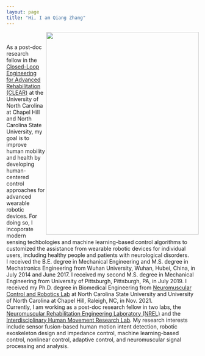 ```yaml
---
layout: page
title: "Hi, I am Qiang Zhang"
---
```

<img align="right" width="400" height="530" src="https://user-images.githubusercontent.com/75514501/179544133-a9956682-4b3d-4243-a920-c7d66d128b3a.jpg">
<br clear="left"/>

As a post-doc research fellow in the [Closed-Loop Engineering for Advanced Rehabilitation (CLEAR)](https://www.clear-ncsu-unc.com/) at the University of North Carolina at Chapel Hill and North Carolina State University, my goal is to improve human mobility and health by developing human-centered control approaches for advanced wearable robotic devices. For doing so, I incoporate modern sensing techbologies and machine learning-based control algorithms to customized the assistance from wearable robotic devices for individual users, including healthy people and patients with neurological disorders.
<br/>
I received the B.E. degree in Mechanical Engineering and M.S. degree in Mechatronics Engineering from Wuhan University, Wuhan, Hubei, China, in July 2014 and June 2017. I received my second M.S. degree in Mechanical Engineering from University of Pittsburgh, Pittsburgh, PA, in July 2019. I received my Ph.D. degree in Biomedical Engineering from [Neuromuscular Control and Robotics Lab](http://www.sharmalabncsu.org/) at North Carolina State University and University of North Carolina at Chapel Hill, Raleigh, NC, in Nov. 2021. 
<br/>
Currently, I am working as a post-doc research fellow in two labs, the [Neuromuscular Rehabilitation Engineering Laboratory (NREL)](https://nrel.bme.unc.edu/) and the [Interdisciplinary Human Movement Research Lab](https://www.med.unc.edu/ahs/physical/research/interdisciplinary-human-movement-research-lab/). My research interests include sensor fusion-based human motion intent detection, robotic exoskeleton design and impedance control, machine learning-based control, nonlinear control, adaptive control, and neuromuscular signal processing and analysis.
<br/>
